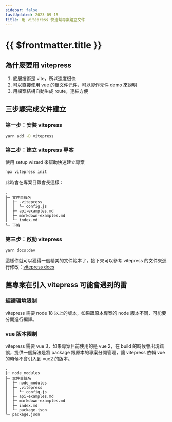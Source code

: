 ```yaml
---
sidebar: false
lastUpdated: 2023-09-15
title: 用 vitepress 快速幫專案建立文件
---
```


# {{ $frontmatter.title }}

## 為什麼要用 vitepress

1. 底層技術是 vite，所以速度很快
2. 可以直接使用 vue 的單文件元件，可以製作元件 demo 來說明
3. 用檔案結構自動生成 route，連結方便


## 三步驟完成文件建立

### 第一步：安裝 vitepress

```bash
yarn add -D vitepress
```

### 第二步：建立 vitepress 專案

使用 setup wizard 來幫助快速建立專案

```bash
npx vitepress init
```

此時會在專案目錄會長這樣：

```
.
├─ 文件目錄名
│  ├─ .vitepress
│  │  └─ config.js
│  ├─ api-examples.md
│  ├─ markdown-examples.md
│  └─ index.md
└─ 下略
```

### 第三步：啟動 vitepress

```bash
yarn docs:dev
```

這樣你就可以獲得一個精美的文件範本了，接下來可以參考 vitepress 的文件來進行修改：[vitepress docs](https://vitepress.vuejs.org/)


## 舊專案在引入 vitepress 可能會遇到的雷

### 編譯環境限制

vitepress 需要 node 18 以上的版本，如果跟原本專案的 node 版本不同，可能要分開進行編譯。

### vue 版本限制

vitepress 需要 vue 3，如果專案目前使用的是 vue 2，在 build 的時候會出現錯誤，提供一個解法是將 package 跟原本的專案分開管理，讓 vitepress 依賴 vue 的時候不會引入到 vue2 的版本。

```
.
├─ node_modules
├─ 文件目錄名
│  ├─ node_modules
│  ├─ .vitepress
│  │  └─ config.js
│  ├─ api-examples.md
│  ├─ markdown-examples.md
│  ├─ index.md
│  └─ package.json
└─ package.json
```
